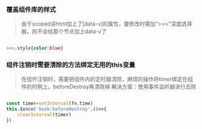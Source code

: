 ### 覆盖组件库的样式
> 由于scoped讲html加上了[data-v]的属性，要修改时需加“>>>"深度选择器，则不会给那个节点加上data-v了
> 
```scss

>>>.style{color:blue}

```

### 组件注销时需要清除的方法绑定无用的this变量

> 在组件注销时，需要把组件内的定时器清除，麻烦的操作将timer绑定在组件的时例上，beforeDestroy再清除掉
> 解决方案：使用事件监听器进行去除

```javascript

const timer=setInterval(fn,time)
this.$once('hook:beforeDestroy',()=>{
    clearInterval(timer)
})

```